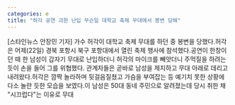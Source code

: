 ```yaml
---
categories: e
title: "허각 공연 괴한 난입 무슨일 대학교 축제 무대에서 봉변 당해"
---
```

[스타인뉴스 안장민 기자] 가수 허각이 대학교 축제 무대를 하던 중 봉변을 당했다.허각은 어제(22일) 경북 포항시 북구 포항대에서 열린 축제 행사에 참석했다.공연이 한창이던 때 한 남성이 갑자기 무대로 난입하더니 허각의 마이크를 빼앗더니 주먹질을 하려는 듯이 손을 들어 그를 위협했다. 관계자들은 곧바로 남성을 제지하고 무대 아래로 데리고 내려왔다.허각은 깜짝 놀라하며 뒷걸음질쳤고 가슴을 부여잡는 등 예기치 못한 상황에 다소 놀란 듯한 모습을 보였다.이 남성은 50대 동네 주민으로 알려졌는데 당시 취한 채 "시끄럽다"는 이유로 무대